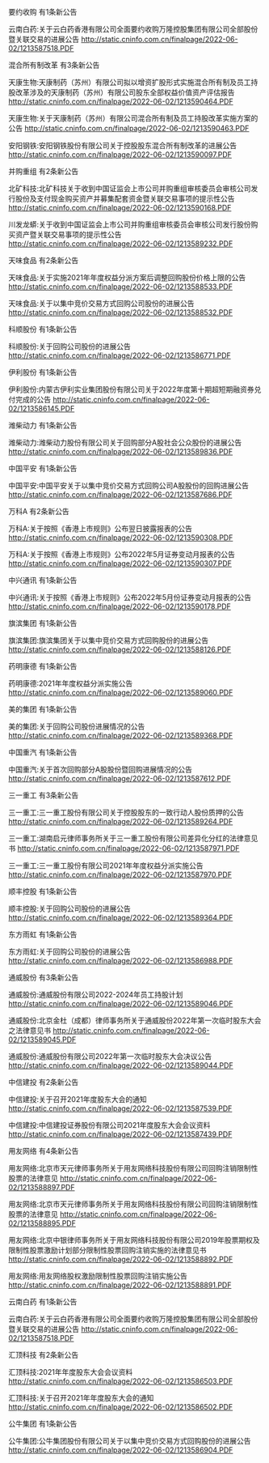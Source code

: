 要约收购 有1条新公告 

云南白药:关于云白药香港有限公司全面要约收购万隆控股集团有限公司全部股份暨关联交易的进展公告 http://static.cninfo.com.cn/finalpage/2022-06-02/1213587518.PDF 

混合所有制改革 有3条新公告 

天康生物:天康制药（苏州）有限公司拟以增资扩股形式实施混合所有制及员工持股改革涉及的天康制药（苏州）有限公司股东全部权益价值资产评估报告 http://static.cninfo.com.cn/finalpage/2022-06-02/1213590464.PDF 

天康生物:关于天康制药（苏州）有限公司混合所有制及员工持股改革实施方案的公告 http://static.cninfo.com.cn/finalpage/2022-06-02/1213590463.PDF 

安阳钢铁:安阳钢铁股份有限公司关于控股股东混合所有制改革的进展公告 http://static.cninfo.com.cn/finalpage/2022-06-02/1213590097.PDF 

并购重组 有2条新公告 

北矿科技:北矿科技关于收到中国证监会上市公司并购重组审核委员会审核公司发行股份及支付现金购买资产并募集配套资金暨关联交易事项的提示性公告 http://static.cninfo.com.cn/finalpage/2022-06-02/1213590168.PDF 

川发龙蟒:关于收到中国证监会上市公司并购重组审核委员会审核公司发行股份购买资产暨关联交易事项的提示性公告 http://static.cninfo.com.cn/finalpage/2022-06-02/1213589232.PDF 

天味食品 有2条新公告 

天味食品:关于实施2021年年度权益分派方案后调整回购股份价格上限的公告 http://static.cninfo.com.cn/finalpage/2022-06-02/1213588533.PDF 

天味食品:关于以集中竞价交易方式回购公司股份的进展公告 http://static.cninfo.com.cn/finalpage/2022-06-02/1213588532.PDF 

科顺股份 有1条新公告 

科顺股份:关于回购公司股份的进展公告 http://static.cninfo.com.cn/finalpage/2022-06-02/1213586771.PDF 

伊利股份 有1条新公告 

伊利股份:内蒙古伊利实业集团股份有限公司关于2022年度第十期超短期融资券兑付完成的公告 http://static.cninfo.com.cn/finalpage/2022-06-02/1213586145.PDF 

潍柴动力 有1条新公告 

潍柴动力:潍柴动力股份有限公司关于回购部分A股社会公众股份的进展公告 http://static.cninfo.com.cn/finalpage/2022-06-02/1213589836.PDF 

中国平安 有1条新公告 

中国平安:中国平安关于以集中竞价交易方式回购公司A股股份的回购进展公告 http://static.cninfo.com.cn/finalpage/2022-06-02/1213587686.PDF 

万科A 有2条新公告 

万科A:关于按照《香港上市规则》公布翌日披露报表的公告 http://static.cninfo.com.cn/finalpage/2022-06-02/1213590308.PDF 

万科A:关于按照《香港上市规则》公布2022年5月证券变动月报表的公告 http://static.cninfo.com.cn/finalpage/2022-06-02/1213590307.PDF 

中兴通讯 有1条新公告 

中兴通讯:关于按照《香港上市规则》公布2022年5月份证券变动月报表的公告 http://static.cninfo.com.cn/finalpage/2022-06-02/1213590178.PDF 

旗滨集团 有1条新公告 

旗滨集团:旗滨集团关于以集中竞价交易方式回购股份的进展公告 http://static.cninfo.com.cn/finalpage/2022-06-02/1213588126.PDF 

药明康德 有1条新公告 

药明康德:2021年年度权益分派实施公告 http://static.cninfo.com.cn/finalpage/2022-06-02/1213589060.PDF 

美的集团 有1条新公告 

美的集团:关于回购公司股份进展情况的公告 http://static.cninfo.com.cn/finalpage/2022-06-02/1213589368.PDF 

中国重汽 有1条新公告 

中国重汽:关于首次回购部分A股股份暨回购进展情况的公告 http://static.cninfo.com.cn/finalpage/2022-06-02/1213587612.PDF 

三一重工 有3条新公告 

三一重工:三一重工股份有限公司关于控股股东的一致行动人股份质押的公告 http://static.cninfo.com.cn/finalpage/2022-06-02/1213589264.PDF 

三一重工:湖南启元律师事务所关于三一重工股份有限公司差异化分红的法律意见书 http://static.cninfo.com.cn/finalpage/2022-06-02/1213587971.PDF 

三一重工:三一重工股份有限公司2021年年度权益分派实施公告 http://static.cninfo.com.cn/finalpage/2022-06-02/1213587970.PDF 

顺丰控股 有1条新公告 

顺丰控股:关于回购公司股份的进展公告 http://static.cninfo.com.cn/finalpage/2022-06-02/1213589364.PDF 

东方雨虹 有1条新公告 

东方雨虹:关于回购公司股份的进展公告 http://static.cninfo.com.cn/finalpage/2022-06-02/1213586988.PDF 

通威股份 有3条新公告 

通威股份:通威股份有限公司2022-2024年员工持股计划 http://static.cninfo.com.cn/finalpage/2022-06-02/1213589046.PDF 

通威股份:北京金杜（成都）律师事务所关于通威股份2022年第一次临时股东大会之法律意见书 http://static.cninfo.com.cn/finalpage/2022-06-02/1213589045.PDF 

通威股份:通威股份有限公司2022年第一次临时股东大会决议公告 http://static.cninfo.com.cn/finalpage/2022-06-02/1213589044.PDF 

中信建投 有2条新公告 

中信建投:关于召开2021年度股东大会的通知 http://static.cninfo.com.cn/finalpage/2022-06-02/1213587539.PDF 

中信建投:中信建投证券股份有限公司2021年度股东大会会议资料 http://static.cninfo.com.cn/finalpage/2022-06-02/1213587439.PDF 

用友网络 有4条新公告 

用友网络:北京市天元律师事务所关于用友网络科技股份有限公司回购注销限制性股票的法律意见 http://static.cninfo.com.cn/finalpage/2022-06-02/1213588897.PDF 

用友网络:北京市天元律师事务所关于用友网络科技股份有限公司回购注销限制性股票的法律意见 http://static.cninfo.com.cn/finalpage/2022-06-02/1213588895.PDF 

用友网络:北京中银律师事务所关于用友网络科技股份有限公司2019年股票期权及限制性股票激励计划部分限制性股票回购注销实施的法律意见书 http://static.cninfo.com.cn/finalpage/2022-06-02/1213588892.PDF 

用友网络:用友网络股权激励限制性股票回购注销实施公告 http://static.cninfo.com.cn/finalpage/2022-06-02/1213588891.PDF 

云南白药 有1条新公告 

云南白药:关于云白药香港有限公司全面要约收购万隆控股集团有限公司全部股份暨关联交易的进展公告 http://static.cninfo.com.cn/finalpage/2022-06-02/1213587518.PDF 

汇顶科技 有2条新公告 

汇顶科技:2021年年度股东大会会议资料 http://static.cninfo.com.cn/finalpage/2022-06-02/1213586503.PDF 

汇顶科技:关于召开2021年年度股东大会的通知 http://static.cninfo.com.cn/finalpage/2022-06-02/1213586502.PDF 

公牛集团 有1条新公告 

公牛集团:公牛集团股份有限公司关于以集中竞价交易方式回购股份的进展公告 http://static.cninfo.com.cn/finalpage/2022-06-02/1213586904.PDF 

